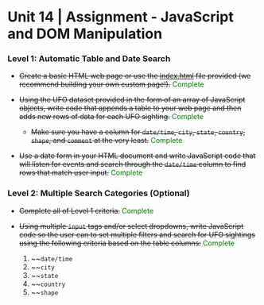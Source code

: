 # Unit 14 | Assignment - JavaScript and DOM Manipulation

### Level 1: Automatic Table and Date Search

* ~~Create a basic HTML web page or use the [index.html](StarterCode/index.html) file provided (we recommend building your own custom page!).~~ <span style="color:green">Complete</span>

* ~~Using the UFO dataset provided in the form of an array of JavaScript objects, write code that appends a table to your web page and then adds new rows of data for each UFO sighting.~~ <span style="color:green">Complete</span>

  * ~~Make sure you have a column for `date/time`, `city`, `state`, `country`, `shape`, and `comment` at the very least.~~ <span style="color:green">Complete</span>

* ~~Use a date form in your HTML document and write JavaScript code that will listen for events and search through the `date/time` column to find rows that match user input.~~ <span style="color:green">Complete</span>

### Level 2: Multiple Search Categories (Optional)

* ~~Complete all of Level 1 criteria.~~ <span style="color:green">Complete</span>

* ~~Using multiple `input` tags and/or select dropdowns, write JavaScript code so the user can to set multiple filters and search for UFO sightings using the following criteria based on the table columns:~~ <span style="color:green">Complete</span>

  1. ~~`date/time`
  2. ~~`city`
  3. ~~`state`
  4. ~~`country`
  5. ~~`shape`
